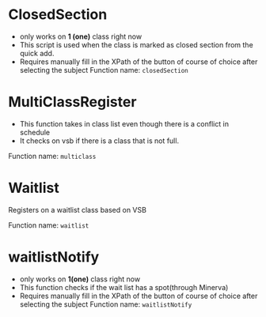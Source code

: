 # ClosedSection

* only works on **1 (one)** class right now
* This script is used when the class is marked as closed section from the quick add. 
* Requires manually fill in the XPath of the button of course of choice after selecting the subject
Function name: `closedSection`

# MultiClassRegister

* This function takes in class list even though there is a conflict in schedule
* It checks on vsb if there is a class that is not full.

Function name: `multiclass`

# Waitlist

Registers on a waitlist class based on VSB

Function name: `waitlist`

# waitlistNotify
* only works on **1(one)** class right now
* This function checks if the wait list has a spot(through Minerva)
* Requires manually fill in the XPath of the button of course of choice after selecting the subject
Function name: `waitlistNotify`
